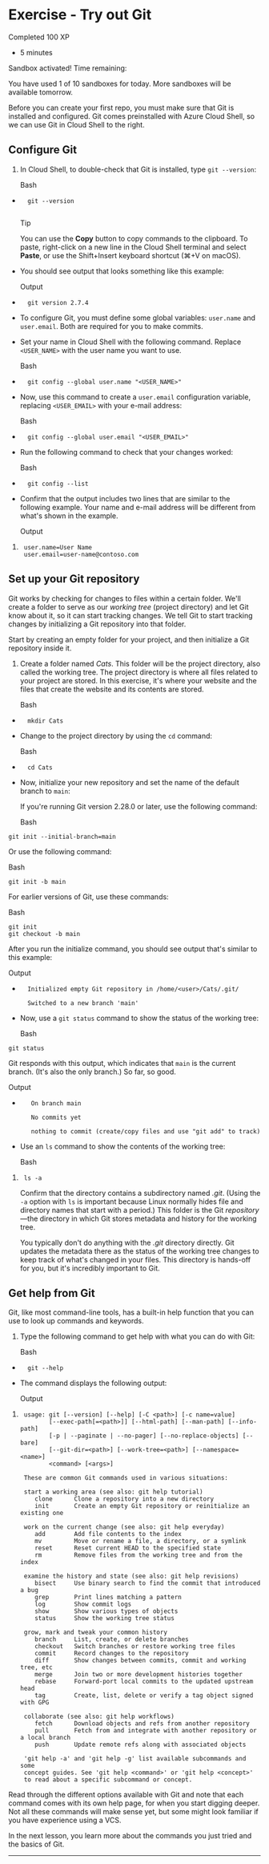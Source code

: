 # Exercise - Try out Git

Completed 100 XP

- 5 minutes

Sandbox activated! Time remaining:

You have used 1 of 10 sandboxes for today. More sandboxes will be available tomorrow.

Before you can create your first repo, you must make sure that Git is installed and configured. Git comes preinstalled with Azure Cloud Shell, so we can use Git in Cloud Shell to the right.

## Configure Git

1. In Cloud Shell, to double-check that Git is installed, type `git --version`:
    
    Bash
    

- ```
    git --version
    
    ```
    
    Tip
    
    You can use the **Copy** button to copy commands to the clipboard. To paste, right-click on a new line in the Cloud Shell terminal and select **Paste**, or use the Shift+Insert keyboard shortcut (⌘+V on macOS).
    
- You should see output that looks something like this example:
    
    Output
    
- ```
    git version 2.7.4
    ```
    
- To configure Git, you must define some global variables: `user.name` and `user.email`. Both are required for you to make commits.
    
- Set your name in Cloud Shell with the following command. Replace `<USER_NAME>` with the user name you want to use.
    
    Bash
    
- ```
    git config --global user.name "<USER_NAME>"
    ```
    
- Now, use this command to create a `user.email` configuration variable, replacing `<USER_EMAIL>` with your e-mail address:
    
    Bash
    
- ```
    git config --global user.email "<USER_EMAIL>"
    ```
    
- Run the following command to check that your changes worked:
    
    Bash
    
- ```
    git config --list
    ```
    
- Confirm that the output includes two lines that are similar to the following example. Your name and e-mail address will be different from what's shown in the example.
    
    Output
    

1. ```
    user.name=User Name
    user.email=user-name@contoso.com
    ```
    

## Set up your Git repository

Git works by checking for changes to files within a certain folder. We'll create a folder to serve as our _working tree_ (project directory) and let Git know about it, so it can start tracking changes. We tell Git to start tracking changes by initializing a Git repository into that folder.

Start by creating an empty folder for your project, and then initialize a Git repository inside it.

1. Create a folder named _Cats_. This folder will be the project directory, also called the working tree. The project directory is where all files related to your project are stored. In this exercise, it's where your website and the files that create the website and its contents are stored.
    
    Bash
    

- ```
    mkdir Cats
    ```
    
- Change to the project directory by using the `cd` command:
    
    Bash
    
- ```
    cd Cats
    ```
    
- Now, initialize your new repository and set the name of the default branch to `main`:
    
    If you're running Git version 2.28.0 or later, use the following command:
    
    Bash
    

```
git init --initial-branch=main
```

Or use the following command:

Bash

```
git init -b main

```

For earlier versions of Git, use these commands:

Bash

```
git init
git checkout -b main

```

After you run the initialize command, you should see output that's similar to this example:

Output

- ```
    Initialized empty Git repository in /home/<user>/Cats/.git/
    
    Switched to a new branch 'main'
    ```
    
- Now, use a `git status` command to show the status of the working tree:
    
    Bash
    

```
git status
```

Git responds with this output, which indicates that `main` is the current branch. (It's also the only branch.) So far, so good.

Output

- ```
     On branch main
    
     No commits yet
    
     nothing to commit (create/copy files and use "git add" to track)        
    ```
    
- Use an `ls` command to show the contents of the working tree:
    
    Bash
    

1. ```
    ls -a
    ```
    
    Confirm that the directory contains a subdirectory named _.git_. (Using the `-a` option with `ls` is important because Linux normally hides file and directory names that start with a period.) This folder is the Git _repository_—the directory in which Git stores metadata and history for the working tree.
    
    You typically don't do anything with the _.git_ directory directly. Git updates the metadata there as the status of the working tree changes to keep track of what's changed in your files. This directory is hands-off for you, but it's incredibly important to Git.
    

## Get help from Git

Git, like most command-line tools, has a built-in help function that you can use to look up commands and keywords.

1. Type the following command to get help with what you can do with Git:
    
    Bash
    

- ```
    git --help
    ```
    
- The command displays the following output:
    
    Output
    

1. ```
    usage: git [--version] [--help] [-C <path>] [-c name=value]
           [--exec-path[=<path>]] [--html-path] [--man-path] [--info-path]
           [-p | --paginate | --no-pager] [--no-replace-objects] [--bare]
           [--git-dir=<path>] [--work-tree=<path>] [--namespace=<name>]
           <command> [<args>]
    
    These are common Git commands used in various situations:
    
    start a working area (see also: git help tutorial)
       clone      Clone a repository into a new directory
       init       Create an empty Git repository or reinitialize an existing one
    
    work on the current change (see also: git help everyday)
       add        Add file contents to the index
       mv         Move or rename a file, a directory, or a symlink
       reset      Reset current HEAD to the specified state
       rm         Remove files from the working tree and from the index
    
    examine the history and state (see also: git help revisions)
       bisect     Use binary search to find the commit that introduced a bug
       grep       Print lines matching a pattern
       log        Show commit logs
       show       Show various types of objects
       status     Show the working tree status
    
    grow, mark and tweak your common history
       branch     List, create, or delete branches
       checkout   Switch branches or restore working tree files
       commit     Record changes to the repository
       diff       Show changes between commits, commit and working tree, etc
       merge      Join two or more development histories together
       rebase     Forward-port local commits to the updated upstream head
       tag        Create, list, delete or verify a tag object signed with GPG
    
    collaborate (see also: git help workflows)
       fetch      Download objects and refs from another repository
       pull       Fetch from and integrate with another repository or a local branch
       push       Update remote refs along with associated objects
    
    'git help -a' and 'git help -g' list available subcommands and some
    concept guides. See 'git help <command>' or 'git help <concept>'
    to read about a specific subcommand or concept.
    ```
    

Read through the different options available with Git and note that each command comes with its own help page, for when you start digging deeper. Not all these commands will make sense yet, but some might look familiar if you have experience using a VCS.

In the next lesson, you learn more about the commands you just tried and the basics of Git.

---